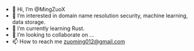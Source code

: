 - 👋 Hi, I’m @MingZuoX
- 👀 I’m interested in domain name resolution security, machine learning, data storage.
- 🌱 I’m currently learning Rust.
- 💞️ I’m looking to collaborate on ...
- 📫 How to reach me zuoming012@gmail.com

<!---
MingZuoX/MingZuoX is a ✨ special ✨ repository because its `README.md` (this file) appears on your GitHub profile.
You can click the Preview link to take a look at your changes.
--->
